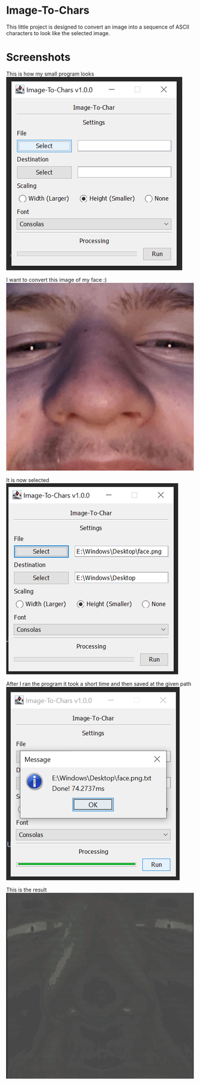 # Image-To-Chars
This little project is designed to convert an image into a sequence of ASCII characters to look like the selected image.

# Screenshots
This is how my small program looks
<br>
![](src/com/github/readme/01.png)

I want to convert this image of my face :)
<br>
![](src/com/github/readme/face.png)

It is now selected
<br>
![](src/com/github/readme/02.png)

After I ran the program it took a short time and then saved at the given path
<br>
![](src/com/github/readme/04.png)

This is the result
<br>
![](src/com/github/readme/05.png)

